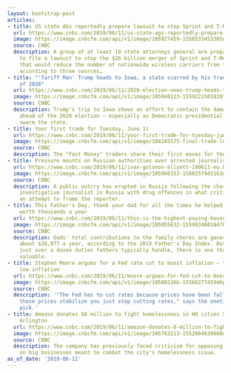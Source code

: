 ```yaml
---
layout: bootstrap-post
articles:
- title: US state AGs reportedly prepare lawsuit to stop Sprint and T-Mobile merger
  url: https://www.cnbc.com/2019/06/11/us-state-ags-reportedly-prepare-lawsuit-to-stop-sprint-and-t-mobile-merger.html
  image: https://image.cnbcfm.com/api/v1/image/105927459-1558533453305gettyimages-985470216.jpeg?v=1558533479
  source: CNBC
  description: A group of at least 10 state attorneys general are preparing on Tuesday
    to file a lawsuit to stop the $26 billion merger of Sprint and T-Mobile, a deal
    that would reduce the number of nationwide wireless carriers from four to three,
    according to three sources…
- title: "'Tariff Man' Trump heads to Iowa, a state scarred by his trade war ahead
    of 2020"
  url: https://www.cnbc.com/2019/06/11/2020-election-news-trump-heads-to-iowa-amid-tariff-trade-war.html
  image: https://image.cnbcfm.com/api/v1/image/105940123-1559221501810trump.jpg?v=1560182315
  source: CNBC
  description: Trump's trip to Iowa shows an effort to contain the damage from tariffs
    ahead of the 2020 election — especially as Democratic presidential candidates
    swarm the state.
- title: Your first trade for Tuesday, June 11
  url: https://www.cnbc.com/2019/06/11/your-first-trade-for-tuesday-june-11.html
  image: https://image.cnbcfm.com/api/v1/image/104245575-final-trade-logo.jpg?v=1485535955
  source: CNBC
  description: The "Fast Money" traders share their first moves for the market open.
- title: Pressure mounts on Russian authorities over arrested journalist
  url: https://www.cnbc.com/2019/06/11/ivan-golunov-ellyatt-190611-eu.html
  image: https://image.cnbcfm.com/api/v1/image/105960153-1560257945163gettyimages-1148577377.jpeg?v=1560257968
  source: CNBC
  description: A public outcry has erupted in Russia following the charging of an
    investigative journalist in Russia with drug offences in what critics say was
    an attempt to frame the reporter.
- title: This Father's Day, thank your dad for all the times he helped with your homework—it's
    worth thousands a year
  url: https://www.cnbc.com/2019/06/11/this-is-the-highest-paying-household-chore-that-dads-do-for-free.html
  image: https://image.cnbcfm.com/api/v1/image/105955632-1559934601847kids-doing-math-problems-at-the-kitchen-table-at-home-with-dad_t20_eoma3x.jpg?v=1559934690
  source: CNBC
  description: Dads' total contributions to the family chores are generally worth
    about $26,977 a year, according to the 2019 Father's Day Index. But among the
    just over a dozen duties fathers typically handle, there is one that is the most
    valuable.
- title: Stephen Moore argues for a Fed rate cut to boost inflation — then Trump touts
    low inflation
  url: https://www.cnbc.com/2019/06/11/moore-argues-for-fed-cut-to-boost-inflation-trump-touts-low-inflation.html
  image: https://image.cnbcfm.com/api/v1/image/105882266-1556627745946preview.jpg?v=1556627750
  source: CNBC
  description: '"The Fed has to cut rates because prices have been falling and once
    those prices stabilize you just stop cutting rates," says the onetime Trump Fed
    pick.'
- title: Amazon donates $8 million to fight homelessness in HQ cities Seattle and
    Arlington
  url: https://www.cnbc.com/2019/06/11/amazon-donates-8-million-to-fight-homelessness-in-seattle-arlington.html
  image: https://image.cnbcfm.com/api/v1/image/105783213-1552064630608gettyimages-1036093738.jpeg?v=1560257979
  source: CNBC
  description: The company has previously faced criticism for opposing a Seattle tax
    on big businesses meant to combat the city's homelessness issue.
as_of_date: '2019-06-11'
---
```


